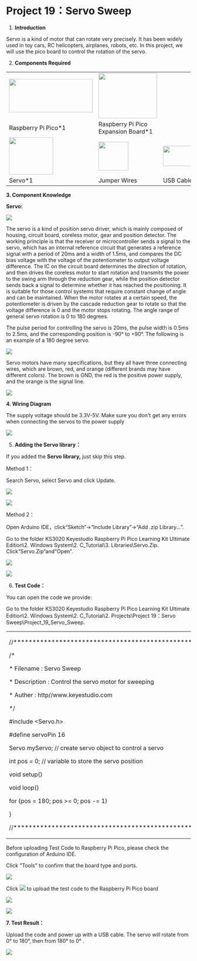 # Project 19：Servo Sweep

1.  **Introduction**

Servo is a kind of motor that can rotate very precisely. It has been
widely used in toy cars, RC helicopters, airplanes, robots, etc. In this
project, we will use the pico board to control the rotation of the
servo.

2.  **Components Required**

<table>
<tbody>
<tr class="odd">
<td><img src="https://raw.githubusercontent.com/keyestudio/KS3020-KS3020F-Keyestudio-Raspberry-Pi-Pico-Ultimate-Starter-Kit-Arduino/master/media/b18fe281156b29c44796f72222718d58.jpeg" style="width:2.37431in;height:0.94514in" /></td>
<td><img src="https://raw.githubusercontent.com/keyestudio/KS3020-KS3020F-Keyestudio-Raspberry-Pi-Pico-Ultimate-Starter-Kit-Arduino/master/media/bbed91c0b45fcafc7e7163bfeabf68f9.png" style="width:1.67014in;height:1.28472in" /></td>
<td></td>
</tr>
<tr class="even">
<td>Raspberry Pi Pico*1</td>
<td>Raspberry Pi Pico Expansion Board*1</td>
<td></td>
</tr>
<tr class="odd">
<td><img src="https://raw.githubusercontent.com/keyestudio/KS3020-KS3020F-Keyestudio-Raspberry-Pi-Pico-Ultimate-Starter-Kit-Arduino/master/media/cd0bc424e9916881a1a903793821a042.png" style="width:1.25417in;height:1.04792in" /></td>
<td><img src="https://raw.githubusercontent.com/keyestudio/KS3020-KS3020F-Keyestudio-Raspberry-Pi-Pico-Ultimate-Starter-Kit-Arduino/master/media/c801a7baee258ff7f5f28ac6e9a7097b.png" style="width:0.84722in;height:0.81389in" /></td>
<td><img src="https://raw.githubusercontent.com/keyestudio/KS3020-KS3020F-Keyestudio-Raspberry-Pi-Pico-Ultimate-Starter-Kit-Arduino/master/media/7dcbd02995be3c142b2f97df7f7c03ce.png" style="width:1.05903in;height:0.56667in" /></td>
</tr>
<tr class="even">
<td>Servo*1</td>
<td>Jumper Wires</td>
<td>USB Cable*1</td>
</tr>
</tbody>
</table>

**3. Component Knowledge**

**Servo:**

![](/media/99830768916233a9c5900ac399006c17.png)

The servo is a kind of position servo driver, which is mainly composed
of housing, circuit board, coreless motor, gear and position detector.
The working principle is that the receiver or microcontroller sends a
signal to the servo, which has an internal reference circuit that
generates a reference signal with a period of 20ms and a width of 1.5ms,
and compares the DC bias voltage with the voltage of the potentiometer
to output voltage difference. The IC on the circuit board determines the
direction of rotation, and then drives the coreless motor to start
rotation and transmits the power to the swing arm through the reduction
gear, while the position detector sends back a signal to determine
whether it has reached the positioning. It is suitable for those control
systems that require constant change of angle and can be maintained.
When the motor rotates at a certain speed, the potentiometer is driven
by the cascade reduction gear to rotate so that the voltage difference
is 0 and the motor stops rotating. The angle range of general servo
rotation is 0 to 180 degrees.

The pulse period for controlling the servo is 20ms, the pulse width is
0.5ms to 2.5ms, and the corresponding position is -90° to +90°. The
following is an example of a 180 degree servo.

![](/media/708316fde05c62113a3024e0efb0c237.jpeg)

Servo motors have many specifications, but they all have three
connecting wires, which are brown, red, and orange (different brands may
have different colors). The brown is GND, the red is the positive power
supply, and the orange is the signal line.

![](/media/35084ae289a08e35bdb8c89ceb134ba4.png)

**4. Wiring Diagram**

The supply voltage should be 3.3V-5V. Make sure you don't get any errors
when connecting the servos to the power supply

![](/media/64a80947d0cd45b50d4bd1d125509bbe.png)

5.  **Adding the Servo library：**

If you added the **Servo library,** just skip this step.

Method 1：

Search Servo, select Servo and click Update.

![](/media/8f126fb4b3d1607827dc402a2bc81586.png)

![](/media/7c8465d1b05e02add0178c67a7c2d349.png)

Method 2：

Open Arduino IDE，click“Sketch”→“Include Library”→“Add .zip Library...”.

Go to the folder KS3020 Keyestudio Raspberry Pi Pico Learning Kit
Ultimate Edition\\2. Windows System\\2. C\_Tutorial\\3.
Libraries\\Servo.Zip. Click“Servo.Zip”and“Open”.

![](/media/c2f8296dc71b80455b5a2bbe34ba70fd.png)

![](/media/434892e57944ad4104863d97eb614690.png)

6.  **Test Code：**

You can open the code we provide:

Go to the folder KS3020 Keyestudio Raspberry Pi Pico Learning Kit
Ultimate Edition\\2. Windows System\\2. C\_Tutorial\\2.
Projects\\Project 19：Servo Sweep\\Project\_19\_Servo\_Sweep.

<table>
<tbody>
<tr class="odd">
<td><p>//**********************************************************************</p>
<p>/*</p>
<p>* Filename : Servo Sweep</p>
<p>* Description : Control the servo motor for sweeping</p>
<p>* Auther : http//www.keyestudio.com</p>
<p>*/</p>
<p>#include &lt;Servo.h&gt;</p>
<p>#define servoPin 16</p>
<p>Servo myServo; // create servo object to control a servo</p>
<p>int pos = 0; // variable to store the servo position</p>
<p>void setup() </p>
<p>void loop() </p>
<p>for (pos = 180; pos &gt;= 0; pos -= 1) </p>
<p>}</p>
<p>//********************************************************************************</p></td>
</tr>
</tbody>
</table>

Before uploading Test Code to Raspberry Pi Pico, please check the
configuration of Arduino IDE.

Click "Tools" to confirm that the board type and ports.

![](/media/e3c88fba045d87fcfb4982ff3b807a11.png)

Click ![](/media/b0d41283bf5ae66d2d5ab45db15331ba.png) to upload the test code to the Raspberry
Pi Pico board

![](/media/cf16cc3c8fbde83667706d2ae27080fe.png)

![](/media/bfcb7b427f0bccfad426e9bb0307fe67.png)

**7. Test Result：**

Upload the code and power up with a USB cable. The servo will rotate
from 0° to 180°, then from 180° to 0° .

![](/media/c5250405a4290ecb2d758ff1097310c7.png)
